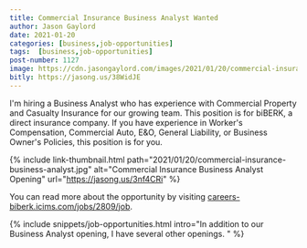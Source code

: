 ```yaml
---
title: Commercial Insurance Business Analyst Wanted
author: Jason Gaylord
date: 2021-01-20
categories: [business,job-opportunities]
tags:  [business,job-opportunities]
post-number: 1127
image: https://cdn.jasongaylord.com/images/2021/01/20/commercial-insurance-business-analyst.jpg
bitly: https://jasong.us/38WidJE
---
```


I'm hiring a Business Analyst who has experience with Commercial Property and Casualty Insurance for our growing team. This position is for biBERK, a direct insurance company. If you have experience in Worker's Compensation, Commercial Auto, E&O, General Liability, or Business Owner's Policies, this position is for you.

{% include link-thumbnail.html path="2021/01/20/commercial-insurance-business-analyst.jpg" alt="Commercial Insurance Business Analyst Opening" url="https://jasong.us/3nf4CRi" %}

You can read more about the opportunity by visiting [careers-biberk.icims.com/jobs/2809/job](https://jasong.us/3nf4CRi).

{% include snippets/job-opportunities.html intro="In addition to our Business Analyst opening, I have several other openings. " %}